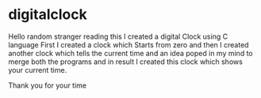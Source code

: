 # digitalclock
Hello random stranger reading this 
I created a digital Clock using C language 
First I created a clock which Starts from zero and then I created another clock which tells the current time and an idea poped in my mind to merge both the programs and in result I created this clock which shows your current time.

Thank you for your time
